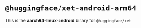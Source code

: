 # `@huggingface/xet-android-arm64`

This is the **aarch64-linux-android** binary for `@huggingface/xet`
